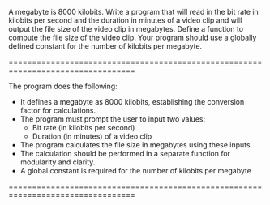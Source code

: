 A megabyte is 8000 kilobits. Write a program that will read in the bit rate in kilobits
per second and the duration in minutes of a video clip and will output the file
size of the video clip in megabytes.
Define a function to compute the file size of the video clip. Your program should
use a globally defined constant for the number of kilobits per megabyte.

=================================================================================

The program does the following:

- It defines a megabyte as 8000 kilobits, establishing the conversion factor for calculations.
- The program must prompt the user to input two values:
  - Bit rate (in kilobits per second)
  - Duration (in minutes) of a video clip
- The program calculates the file size in megabytes using these inputs.
- The calculation should be performed in a separate function for modularity and clarity.
- A global constant is required for the number of kilobits per megabyte

=================================================================================

